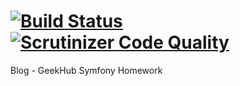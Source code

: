 [![Build Status](https://travis-ci.org/maximzh/Blog.svg?branch=develop)](https://travis-ci.org/maximzh/Blog) [![Scrutinizer Code Quality](https://scrutinizer-ci.com/g/maximzh/Blog/badges/quality-score.png?b=develop)](https://scrutinizer-ci.com/g/maximzh/Blog/?branch=develop)
====
Blog - GeekHub Symfony Homework




